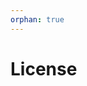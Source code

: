 ```yaml
---
orphan: true
---
```


# License

```{include} ../LICENSE

```
                                                                                                                                                                                                                       